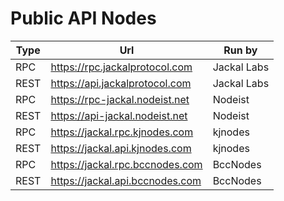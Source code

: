 # Public API Nodes

| Type | Url                            | Run by      |
|------|--------------------------------|-------------|
| RPC  | https://rpc.jackalprotocol.com | Jackal Labs |
| REST | https://api.jackalprotocol.com | Jackal Labs |
| RPC  | https://rpc-jackal.nodeist.net | Nodeist     |
| REST | https://api-jackal.nodeist.net | Nodeist     |
| RPC  | https://jackal.rpc.kjnodes.com | kjnodes     |
| REST | https://jackal.api.kjnodes.com | kjnodes     |
| RPC  | https://jackal.rpc.bccnodes.com| BccNodes    |
| REST | https://jackal.api.bccnodes.com| BccNodes    |
